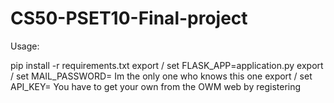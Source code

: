 # CS50-PSET10-Final-project

Usage:

pip install -r requirements.txt
export / set FLASK_APP=application.py
export / set MAIL_PASSWORD= Im the only one who knows this one
export / set API_KEY= You have to get your own from the OWM web by registering
